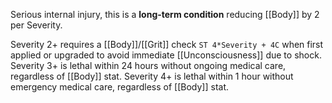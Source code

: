 Serious internal injury, this is a **long-term condition** reducing [[Body]] by 2 per Severity.

Severity 2+ requires a [[Body]]/[[Grit]] check `ST 4*Severity + 4C` when first applied or upgraded to avoid immediate [[Unconsciousness]] due to shock. 
Severity 3+ is lethal within 24 hours without ongoing medical care, regardless of [[Body]] stat.
Severity 4+ is lethal within 1 hour without emergency medical care, regardless of [[Body]] stat.
